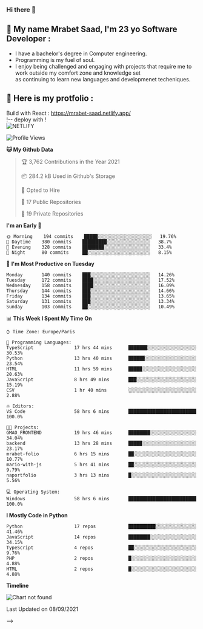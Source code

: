 ### Hi there :wave: 

<!-- <p align="left"> <img src="https://komarev.com/ghpvc/?username=na0495&label=Profile%20views&color=0e75b6&style=flat" alt="na0495" /> </p> -->

## :boy: My name Mrabet Saad, I'm 23 yo Software Developer :
- I have a bachelor's degree in Computer engineering.
- Programming is my fuel of soul.
- I enjoy being challenged and engaging with projects that require me to work outside my comfort zone and knowledge set <br>
  as continuing to learn new languages and developmenet techeniques.


## :bookmark_tabs: Here is my protfolio :
Build with React :
https://mrabet-saad.netlify.app/
<br>
!-- deploy with ! <br>
![NETLIFY](https://img.shields.io/badge/Netlify-00C7B7?style=flat-square&logo=netlify&logoColor=white)&nbsp;

 
<!--START_SECTION:waka-->
![Profile Views](http://img.shields.io/badge/Profile%20Views-1-blue)

**🐱 My Github Data** 

> 🏆 3,762 Contributions in the Year 2021
 > 
> 📦 284.2 kB Used in Github's Storage 
 > 
> 💼 Opted to Hire
 > 
> 📜 17 Public Repositories 
 > 
> 🔑 19 Private Repositories  
 > 
**I'm an Early 🐤** 

```text
🌞 Morning    194 commits    █████░░░░░░░░░░░░░░░░░░░░   19.76% 
🌆 Daytime    380 commits    █████████░░░░░░░░░░░░░░░░   38.7% 
🌃 Evening    328 commits    ████████░░░░░░░░░░░░░░░░░   33.4% 
🌙 Night      80 commits     ██░░░░░░░░░░░░░░░░░░░░░░░   8.15%

```
📅 **I'm Most Productive on Tuesday** 

```text
Monday       140 commits    ███░░░░░░░░░░░░░░░░░░░░░░   14.26% 
Tuesday      172 commits    ████░░░░░░░░░░░░░░░░░░░░░   17.52% 
Wednesday    158 commits    ████░░░░░░░░░░░░░░░░░░░░░   16.09% 
Thursday     144 commits    ███░░░░░░░░░░░░░░░░░░░░░░   14.66% 
Friday       134 commits    ███░░░░░░░░░░░░░░░░░░░░░░   13.65% 
Saturday     131 commits    ███░░░░░░░░░░░░░░░░░░░░░░   13.34% 
Sunday       103 commits    ██░░░░░░░░░░░░░░░░░░░░░░░   10.49%

```


📊 **This Week I Spent My Time On** 

```text
⌚︎ Time Zone: Europe/Paris

💬 Programming Languages: 
TypeScript               17 hrs 44 mins      ███████░░░░░░░░░░░░░░░░░░   30.53% 
Python                   13 hrs 40 mins      ██████░░░░░░░░░░░░░░░░░░░   23.54% 
HTML                     11 hrs 59 mins      █████░░░░░░░░░░░░░░░░░░░░   20.63% 
JavaScript               8 hrs 49 mins       ███░░░░░░░░░░░░░░░░░░░░░░   15.19% 
CSV                      1 hr 40 mins        ░░░░░░░░░░░░░░░░░░░░░░░░░   2.88%

🔥 Editors: 
VS Code                  58 hrs 6 mins       █████████████████████████   100.0%

🐱‍💻 Projects: 
GMAO_FRONTEND            19 hrs 46 mins      ████████░░░░░░░░░░░░░░░░░   34.04% 
backend                  13 hrs 28 mins      █████░░░░░░░░░░░░░░░░░░░░   23.17% 
mrabet-folio             6 hrs 15 mins       ██░░░░░░░░░░░░░░░░░░░░░░░   10.77% 
mario-with-js            5 hrs 41 mins       ██░░░░░░░░░░░░░░░░░░░░░░░   9.79% 
naportfolio              3 hrs 13 mins       █░░░░░░░░░░░░░░░░░░░░░░░░   5.56%

💻 Operating System: 
Windows                  58 hrs 6 mins       █████████████████████████   100.0%

```

**I Mostly Code in Python** 

```text
Python                   17 repos            ██████████░░░░░░░░░░░░░░░   41.46% 
JavaScript               14 repos            ████████░░░░░░░░░░░░░░░░░   34.15% 
TypeScript               4 repos             ██░░░░░░░░░░░░░░░░░░░░░░░   9.76% 
PHP                      2 repos             █░░░░░░░░░░░░░░░░░░░░░░░░   4.88% 
HTML                     2 repos             █░░░░░░░░░░░░░░░░░░░░░░░░   4.88%

```


**Timeline**

![Chart not found](https://raw.githubusercontent.com/na0495/na0495/main/charts/bar_graph.png) 


 Last Updated on 08/09/2021
<!--END_SECTION:waka-->

<!-- 
<img align="center" src="https://github-readme-stats.vercel.app/api?username=na0495&count_private=true&theme=react" alt="saad" />
<img align="center" src="https://github-readme-streak-stats.herokuapp.com/?user=na0495&" alt="saad" />

<hr>

##  &nbsp;Tech Stack :computer: Programming language :
i'm fluent fluent in programming  ![JavaScript](https://img.shields.io/badge/JavaScript-F7DF1E?style=flat-square&logo=javascript&logoColor=black)&nbsp; ![TypeScript](https://img.shields.io/badge/typescript-%23007ACC.svg?style=flat-square&logo=typescript&logoColor=white)&nbsp; and also ![Python](https://img.shields.io/badge/Python-3776AB?style=flat-square&logo=python&logoColor=white)&nbsp; with out forgiting the basic ![HTML](https://img.shields.io/badge/HTML5-E34F26?style=flat-square&logo=html5&logoColor=white)&nbsp; & ![CSS](https://img.shields.io/badge/CSS3-1572B6?style=flat-square&logo=css3&logoColor=white)&nbsp; , i also have a basic knowlege on others programing languages as ![Java](https://img.shields.io/badge/Java-ED8B00?style=flat-square&logo=java&logoColor=white)&nbsp; , ![C++](https://img.shields.io/badge/C%2B%2B-00599C?style=flat-square&logo=c%2B%2B&logoColor=white)&nbsp; , ![PHP](https://img.shields.io/badge/PHP-777BB4?style=flat-square&logo=php&logoColor=white)&nbsp; and ![C](https://img.shields.io/badge/C-00599C?style=flat-square&logo=c&logoColor=white)&nbsp;

<hr>

:cyclone: Framework & library :

I'm very familiar in devloping with ![Django](https://img.shields.io/badge/Django-092E20?style=flat-square&logo=django&logoColor=white)&nbsp; as backend framework, and also both javascript librarys ![React](https://img.shields.io/badge/React-20232A?style=flat-square&logo=react&logoColor=61DAFB)&nbsp; alongside ![Redux](https://img.shields.io/badge/Redux-593D88?style=flat-square&logo=redux&logoColor=white)&nbsp; and i got recently introduce into ![Angular](https://img.shields.io/badge/angular-%23DD0031.svg?style=flat-square&logo=angular&logoColor=white)&nbsp;, i aslo use to work with ![Laravel](https://img.shields.io/badge/Laravel-FF2D20?style=flat-square&logo=laravel&logoColor=white)&nbsp;
and ![BOOTSTRAP](https://img.shields.io/badge/Bootstrap-563D7C?style=flat-square&logo=bootstrap&logoColor=white)&nbsp;, i do some front-end design with ![Material-ui](https://img.shields.io/badge/Material--UI-0081CB?style=flat-square&logo=material-ui&logoColor=white)&nbsp; ![Chakra-ui](https://img.shields.io/badge/Chakra--UI-319795?style=flat-square&logo=chakra-ui&logoColor=white)&nbsp; and finaly i m used to work with ![Git](https://img.shields.io/badge/Git-F05032?style=flat-square&logo=git&logoColor=white)&nbsp;, ![NPM](https://img.shields.io/badge/npm-CB3837?style=flat-square&logo=npm&logoColor=white)&nbsp;, ![GitHub](https://img.shields.io/badge/github-%23121011.svg?style=flat-square&logo=github&logoColor=white) and ![POSTMAN](https://img.shields.io/badge/Postman-FF6C37?style=flat-square&logo=Postman&logoColor=white)&nbsp; 

<hr>

:floppy_disk: Database :

![POSTGRESQL](https://img.shields.io/badge/PostgreSQL-316192?style=flat-square&logo=postgresql&logoColor=white)&nbsp;
![Sqlite](https://img.shields.io/badge/SQLite-07405E?style=flat-square&logo=sqlite&logoColor=white)&nbsp;
![MYSQL](https://img.shields.io/badge/MySQL-00000F?style=flat-square&logo=mysql&logoColor=white)&nbsp;

## :bookmark_tabs: Here is my protfolio (Currently on build) :
Build with React :
https://na0495.netlify.app/
<br> -->
<!-- deploy with ! <br> -->
<!-- ![NETLIFY](https://img.shields.io/badge/Netlify-00C7B7?style=flat-square&logo=netlify&logoColor=white)&nbsp;


<details>
  <summary>:zap: :bar_chart: Some cool Stats :</summary>

  [![na0495's wakatime stats](https://github-readme-stats.vercel.app/api/wakatime?username=na0495&3&layout=compact)](https://github.com/na0495/github-readme-stats)

</details> --> -->
<!-- 
<p><img style="border: 1px solid #ddd; border-radius: 4px; padding: 5px; width: 150px; display: flex; align-item: center; height: 75px" align="center" src="https://github-readme-stats.vercel.app/api/wakatime?username=na0495&3&layout=compact" alt="saad" /></p> -->



<!-- #### Github Commit Stats :
![na0495's GitHub stats](https://github-readme-stats.vercel.app/api?username=na0495&show_icons=true&theme=radical&count_private=true) -->

<!-- ### 🤝🏻 &nbsp; My media 

![Discord](https://img.shields.io/badge/Discord-7289DA?style=for-the-badge&logo=discord&logoColor=white)&nbsp; : Egon#6993 -->
